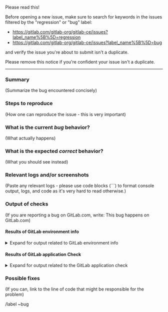 Please read this!

Before opening a new issue, make sure to search for keywords in the issues
filtered by the "regression" or "bug" label:

- https://gitlab.com/gitlab-org/gitlab-ce/issues?label_name%5B%5D=regression
- https://gitlab.com/gitlab-org/gitlab-ce/issues?label_name%5B%5D=bug

and verify the issue you're about to submit isn't a duplicate.

Please remove this notice if you're confident your issue isn't a duplicate.

------

### Summary

(Summarize the bug encountered concisely)

### Steps to reproduce

(How one can reproduce the issue - this is very important)

### What is the current *bug* behavior?

(What actually happens)

### What is the expected *correct* behavior?

(What you should see instead)

### Relevant logs and/or screenshots

(Paste any relevant logs - please use code blocks (```) to format console output,
logs, and code as it's very hard to read otherwise.)

### Output of checks

(If you are reporting a bug on GitLab.com, write: This bug happens on GitLab.com)

#### Results of GitLab environment info

<details>
<summary>Expand for output related to GitLab environment info</summary>
<pre>

(For installations with omnibus-gitlab package run and paste the output of:
`sudo gitlab-rake gitlab:env:info`)

(For installations from source run and paste the output of:
`sudo -u git -H bundle exec rake gitlab:env:info RAILS_ENV=production`)

</pre>
</details>

#### Results of GitLab application Check

<details>
<summary>Expand for output related to the GitLab application check</summary>
<pre>

(For installations with omnibus-gitlab package run and paste the output of:
`sudo gitlab-rake gitlab:check SANITIZE=true`)

(For installations from source run and paste the output of:
`sudo -u git -H bundle exec rake gitlab:check RAILS_ENV=production SANITIZE=true`)

(we will only investigate if the tests are passing)

</pre>
</details>

### Possible fixes

(If you can, link to the line of code that might be responsible for the problem)

/label ~bug

